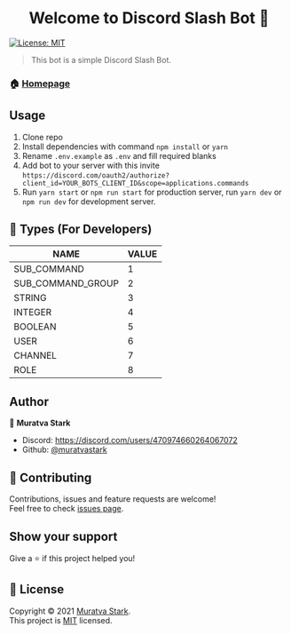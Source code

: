 <h1 align="center">Welcome to Discord Slash Bot 👋</h1>
<p>
  <a href="#" target="_blank">
    <img alt="License: MIT" src="https://img.shields.io/badge/License-MIT-yellow.svg" />
  </a>
</p>

> This bot is a simple Discord Slash Bot.

### 🏠 [Homepage](https://github.com/muratvastark/discord-slash-bot)

## Usage

1. Clone repo
2. Install dependencies with command `npm install` or `yarn`
3. Rename `.env.example` as `.env` and fill required blanks
4. Add bot to your server with this invite `https://discord.com/oauth2/authorize?client_id=YOUR_BOTS_CLIENT_ID&scope=applications.commands`
5. Run `yarn start` or `npm run start` for production server, run `yarn dev` or `npm run dev` for development server.

## 🎈 Types (For Developers)

| NAME              | VALUE |
| ----------------- | ----- |
| SUB_COMMAND       | 1     |
| SUB_COMMAND_GROUP | 2     |
| STRING            | 3     |
| INTEGER           | 4     |
| BOOLEAN           | 5     |
| USER              | 6     |
| CHANNEL           | 7     |
| ROLE              | 8     |

## Author

👤 **Muratva Stark**

* Discord: https://discord.com/users/470974660264067072
* Github: [@muratvastark](https://github.com/muratvastark)

## 🤝 Contributing

Contributions, issues and feature requests are welcome!<br />Feel free to check [issues page](https://github.com/muratvastark/discord-slash-bot/issues). 

## Show your support

Give a ⭐️ if this project helped you!

## 📝 License

Copyright © 2021 [Muratva Stark](https://github.com/muratvastark).<br />
This project is [MIT](https://github.com/muratvastark/discord-slash-bot/blob/main/LICENSE) licensed.

